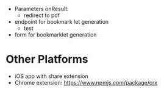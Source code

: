
 * Parameters onResult:
    * redirect to pdf
 * endpoint for bookmark let generation
   * test
 * form for bookmarklet generation

# Other Platforms

 * iOS app with share extension
 * Chrome extension: https://www.npmjs.com/package/crx
